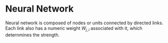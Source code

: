 # Neural Network
Neural network is composed of nodes or units connected by directed links. Each link also has a numeric weight $W_{j, i}$ associated with it, which deternmines the strength.
